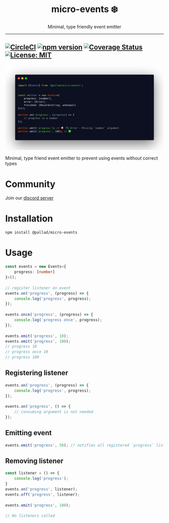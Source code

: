 <div align="center">
<h1>micro-events ❄️</h1>

<p>Minimal, type friendly event emitter</p>
</div>

---
[![CircleCI](https://circleci.com/gh/pallad-ts/micro-events/tree/master.svg?style=svg)](https://circleci.com/gh/pallad-ts/micro-events/tree/master)
[![npm version](https://badge.fury.io/js/@pallad%2Fmicro-events.svg)](https://badge.fury.io/js/@pallad%2Fmicro-events)
[![Coverage Status](https://coveralls.io/repos/github/pallad-ts/micro-events/badge.svg?branch=master)](https://coveralls.io/github/pallad-ts/micro-events?branch=master)
[![License: MIT](https://img.shields.io/badge/License-MIT-green.svg)](https://opensource.org/licenses/MIT)
---

![Example code](./assets/intro-code.png)

Minimal, type friend event emitter to prevent using events without correct types

# Community

Join our [discord server](https://discord.gg/G5tSBYbpej)

# Installation

```shell
npm install @pallad/micro-events
```

# Usage

```typescript
const events = new Events<{
	progress: [number]
}>();

// register listener on event
events.on('progress', (progress) => {
	console.log('progress', progress);
});

events.once('progress', (progress) => {
	console.log('progress once', progress);
});

events.emit('progress', 10);
events.emit('progress', 100);
// progress 10
// progress once 10
// progress 100
```

## Registering listener

```typescript
events.on('progress', (progress) => {
	console.log('progress', progress);
});

events.on('progress', () => {
	// consuming argument is not needed
});
```

## Emitting event

```typescript
events.emit('progress', 50); // notifies all registered `progress` listeners
```

## Removing listener

```typescript
const listener = () => {
	console.log('progress');
}
events.on('progress', listener);
events.off('progress', listener);

events.emit('progress', 100);

// No listeners called
```

